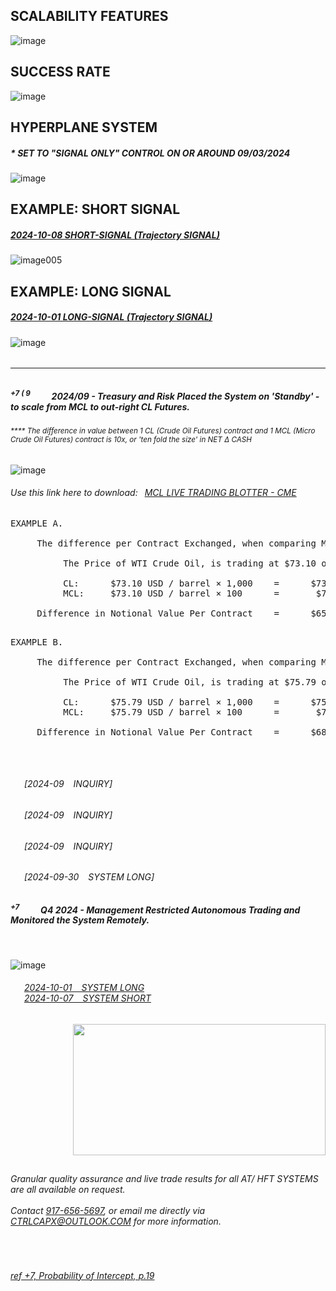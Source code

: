 ## SCALABILITY FEATURES

![image](https://github.com/user-attachments/assets/0aff10ba-9020-4cbb-819a-83c67979f2f8)


## SUCCESS RATE

![image](https://github.com/user-attachments/assets/efa06f69-1f25-4880-87a7-e16fafb858aa)


## HYPERPLANE SYSTEM

##### * SET TO "SIGNAL ONLY" CONTROL ON OR AROUND 09/03/2024
     
![image](https://github.com/user-attachments/assets/31423870-083f-450a-9fdf-57f8d2fdbe87)



## EXAMPLE: SHORT SIGNAL

##### [2024-10-08 SHORT-SIGNAL (Trajectory SIGNAL)](https://github.com/user-attachments/files/17710331/2024-10-08-SHORT-SIGNAL.Trajectory.pdf)

![image005](https://github.com/user-attachments/assets/e559370b-f522-4b36-accf-f38f354cb641)


## EXAMPLE: LONG SIGNAL

##### [2024-10-01 LONG-SIGNAL (Trajectory SIGNAL)](https://github.com/user-attachments/files/17710353/2024-10-01-.SIGNAL.Trajectory.pdf)
  
![image](https://github.com/user-attachments/assets/1dc4bb5e-78ec-4cbd-8393-fa44889996f2)
   


###### <!-- https://www.instagram.com/reel/DCMF3MiOOSD/?igsh=cjk3YXM1cjQ1MXBl -->




---

###### <overseas operations requested this VIA zoom and decided to just watch my screen instead>


##### <sup> +7  ( 9 </sup> &ensp; &ensp; &ensp; 2024/09 - Treasury and Risk Placed the System on 'Standby' - to scale from MCL to out-right CL Futures.

###### <sup> **** The difference in value between 1 CL (Crude Oil Futures) contract and 1 MCL (Micro Crude Oil Futures) contract is 10x, or 'ten fold the size' in NET Δ CASH </sup>

![image](https://github.com/user-attachments/assets/d358f1d8-bec3-4cd0-af75-1b9c46e868c1)

###### Use this link here to download:&ensp; [MCL LIVE TRADING BLOTTER - CME](https://github.com/user-attachments/files/17721064/_mcl_system_blotter.csv)

<pre>
EXAMPLE A.
     
     The difference per Contract Exchanged, when comparing MCL and CL.
          
          The Price of WTI Crude Oil, is trading at $73.10 on 2024/10/03
          
          CL:      $73.10 USD / barrel × 1,000    =      $73,100
          MCL:     $73.10 USD / barrel × 100      =       $7,310
               
     Difference in Notional Value Per Contract    =      $65,790  USD
     
</pre>


<pre>
EXAMPLE B.
     
     The difference per Contract Exchanged, when comparing MCL and CL.
          
          The Price of WTI Crude Oil, is trading at $75.79 on 2024/10/07
          
          CL:      $75.79 USD / barrel × 1,000    =      $75,790
          MCL:     $75.79 USD / barrel × 100      =       $7,579
               
     Difference in Notional Value Per Contract    =      $68,211  USD
     
</pre>


</br>
 

###### &ensp; &ensp; [2024-09 &ensp; INQUIRY]

###### &ensp; &ensp; [2024-09 &ensp; INQUIRY]

###### &ensp; &ensp; [2024-09 &ensp; INQUIRY]

###### &ensp; &ensp; [2024-09-30 &ensp; SYSTEM LONG]




###### <overseas operations requested this VIA zoom and decided to just watch my screen instead>

##### <sup> +7 </sup> &ensp; &ensp; &ensp; Q4 2024 - Management Restricted Autonomous Trading and Monitored the System Remotely.


</br>

![image](https://github.com/user-attachments/assets/a5e161be-ec39-41cb-b9fc-1cdd57681ec1)
   
###### &ensp; &ensp; [2024-10-01 &ensp; SYSTEM LONG](https://github.com/user-attachments/files/17719479/2024-10-01-.SIGNAL.ONLY.pdf) </br>  &ensp; &ensp; [2024-10-07 &ensp; SYSTEM SHORT](https://github.com/user-attachments/files/17719570/2024-10-08-SHORT-SIGNAL.pdf)

<p align="right">
  <img width="404" height="210" src="https://github.com/user-attachments/assets/389ce1c9-5a61-4ac7-bcdb-013f85a7b7d7">
</p>




<!--
  The Firm "Requested" that I send "Signals" thereafter causing concern(s).
  - As implied by the terms in my contract are meaningful.
  
  - $2.5MM/ Annum. may have very easily been generated overseas.
  - Perhaps maybe the greater of $7MM.
  - Not worth my time to follow that path.
  - They work from many different Countries all over the World.
    -- Certain of which can not be Adjudicated or "Courted".
    -- Not for Economic Benefit here from the United States.
    
-->



## <contact information>

###### Granular quality assurance and live trade results for all AT/ HFT SYSTEMS are all available on request. </br>  </br>  Contact [917-656-5697](tel:19176565697), or email me directly via CTRLCAPX@OUTLOOK.COM for more information.
</br>



###### [ref +7, Probability of Intercept, p.19](https://apps.dtic.mil/sti/tr/pdf/ADA464771.pdf)
</br>


<!-- https://github.com/user-attachments/files/17710813/_mcl_system_blotter.csv -->
